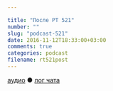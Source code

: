 ```yaml
---

title: "После РТ 521"
number: ""
slug: "podcast-521"
date: 2016-11-12T18:33:00+03:00
comments: true
categories: podcast
filename: rt521post
---
```

[аудио](http://cdn.radio-t.com/rt521post.mp3) ● [лог чата](http://chat.radio-t.com/logs/radio-t-521.html)
<audio src="http://cdn.radio-t.com/rt521post.mp3" preload="none"/>

